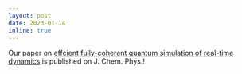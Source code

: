 ```yaml
---
layout: post
date: 2023-01-14
inline: true
---
```


Our paper on [effcient fully-coherent quantum simulation of real-time dynamics](https://doi.org/10.1063/5.0124385) is published on J. Chem. Phys.!
